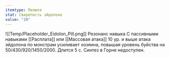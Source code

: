```yaml
---
itemtype: Пилюля
stat: Свирепость эйдолона
value: "20"
---
```

![[Temp/Placeholder_Eidolon_Pill.png]]
Резонанс навыка
С пассивными навыками [[Расплата]] или [[Массовая атака]] 10 ур. и выше атака эйдолона по монстрам усиливает хозяина, повышая уровень буйства на 50/430/920/1450/2000. Длится 5 с.
Синтез в Горне недоступен.
